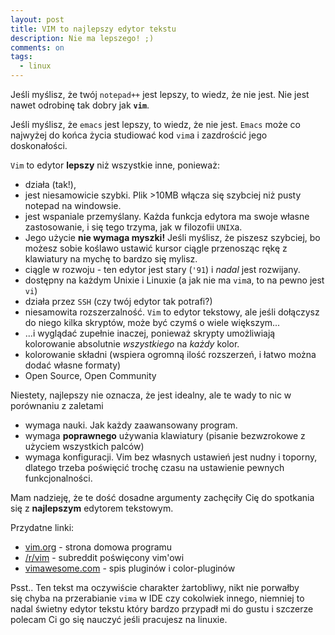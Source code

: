 ```yaml
---
layout: post
title: VIM to najlepszy edytor tekstu
description: Nie ma lepszego! ;)
comments: on
tags:
  - linux
---
```


Jeśli myślisz, że twój `notepad++` jest lepszy, to wiedz, że nie jest.
Nie jest nawet odrobinę tak dobry jak **`vim`**.


Jeśli myślisz, że `emacs` jest lepszy, to wiedz, że nie jest.
`Emacs` może co najwyżej do końca życia studiować kod `vim`a i zazdrościć jego
doskonałości.


`Vim` to edytor **lepszy** niż wszystkie inne, ponieważ:
  - działa (tak!),
  - jest niesamowicie szybki. Plik >10MB włącza się szybciej niż pusty notepad na windowsie.
  - jest wspaniale przemyślany. Każda funkcja edytora ma swoje własne zastosowanie, i się tego trzyma, jak w filozofii `UNIX`a.
  - Jego użycie **nie wymaga myszki!** Jeśli myślisz, że piszesz szybciej, bo możesz sobie koślawo ustawić kursor ciągle przenosząc rękę z klawiatury na mychę to bardzo się mylisz.
  - ciągle w rozwoju - ten edytor jest stary (`'91`) i *nadal* jest rozwijany.
  - dostępny na każdym Unixie i Linuxie (a jak nie ma `vim`a, to na pewno jest `vi`)
  - działa przez `SSH` (czy twój edytor tak potrafi?)
  - niesamowita rozszerzalność. `Vim` to edytor tekstowy, ale jeśli dołączysz do niego kilka skryptów, może być czymś o wiele większym...
  - ...i wyglądać zupełnie inaczej, ponieważ skrypty umożliwiają kolorowanie  absolutnie *wszystkiego* na *każdy* kolor.
  - kolorowanie składni (wspiera ogromną ilość rozszerzeń, i łatwo można dodać własne formaty)
  - Open Source, Open Community


Niestety, najlepszy nie oznacza, że jest idealny, ale te wady to nic w
porównaniu z zaletami
  - wymaga nauki. Jak każdy zaawansowany program.
  - wymaga **poprawnego** używania klawiatury (pisanie bezwzrokowe z użyciem wszystkich palców)
  - wymaga konfiguracji. Vim bez własnych ustawień jest nudny i toporny, dlatego trzeba poświęcić trochę czasu na ustawienie pewnych funkcjonalności.


Mam nadzieję, że te dość dosadne argumenty zachęciły Cię do spotkania się z
**najlepszym** edytorem tekstowym.


Przydatne linki:
  - [vim.org](http://vim.org) - strona domowa programu
  - [/r/vim](https://reddit.com/r/vim) - subreddit poświęcony vim'owi
  - [vimawesome.com](https://vimawesome.com) - spis pluginów i color-pluginów


Psst.. Ten tekst ma oczywiście charakter żartobliwy, nikt nie porwałby się chyba na przerabianie
`vima` w IDE czy cokolwiek innego, niemniej to nadal świetny edytor tekstu który
bardzo przypadł mi do gustu i szczerze polecam Ci go się nauczyć jeśli pracujesz na linuxie.
